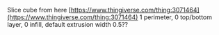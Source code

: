 Slice cube from here
[https://www.thingiverse.com/thing:3071464](https://www.thingiverse.com/thing:3071464)
1 perimeter, 0 top/bottom layer, 0 infill, default extrusion width 0.5??
<!--stackedit_data:
eyJoaXN0b3J5IjpbLTcxMDk2MTkyOSwxOTQ1OTkwNTU0XX0=
-->